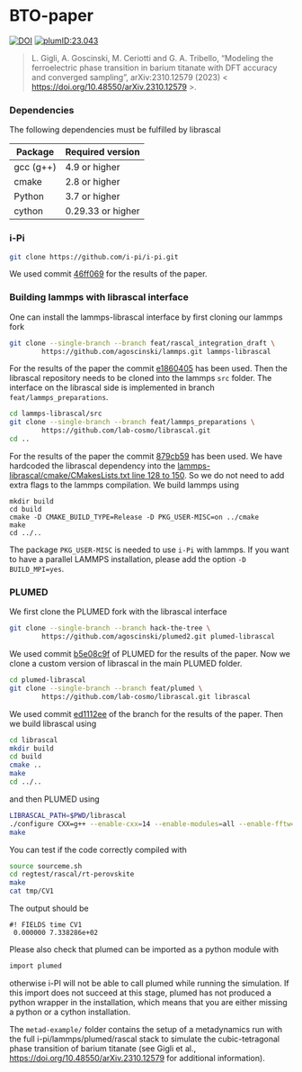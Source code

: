 # BTO-paper

[![DOI](https://zenodo.org/badge/702389161.svg)](https://zenodo.org/doi/10.5281/zenodo.10036255)
[![plumID:23.043](https://www.plumed-nest.org/eggs/23/043/badge.svg)](https://www.plumed-nest.org/eggs/23/043/)

> L. Gigli, A. Goscinski, M. Ceriotti and G. A. Tribello, “Modeling the ferroelectric phase transition in barium titanate with DFT accuracy and converged sampling”, arXiv:2310.12579 (2023)
< https://doi.org/10.48550/arXiv.2310.12579 >.

### Dependencies

The following dependencies must be fulfilled by librascal

| Package     | Required version   |
|-------------|--------------------|
| gcc (g++)   | 4.9 or higher      |
| cmake       | 2.8 or higher      |
| Python      | 3.7 or higher      |
| cython      | 0.29.33 or higher  |

### i-Pi

```bash
git clone https://github.com/i-pi/i-pi.git
```
We used commit [46ff069](https://github.com/i-pi/i-pi/commit/46ff069) for the results of the paper.

### Building lammps with librascal interface

One can install the lammps-librascal interface by first cloning our lammps fork

```bash
git clone --single-branch --branch feat/rascal_integration_draft \
        https://github.com/agoscinski/lammps.git lammps-librascal
```
For the results of the paper the commit [e1860405](https://github.com/agoscinski/lammps/pull/1/commits/e18604056bcd703ad9661a8de00c988b8ebbfecc) has been used. Then the librascal repository needs to be cloned into the lammps `src` folder.
The interface on the librascal side is implemented in branch `feat/lammps_preparations`.
```bash
cd lammps-librascal/src
git clone --single-branch --branch feat/lammps_preparations \
        https://github.com/lab-cosmo/librascal.git
cd ..
```
For the results of the paper the commit [879cb59](https://github.com/lab-cosmo/librascal/pull/367/commits/879cb5942a40577ea005842227712848f361ab7f) has been used. We have hardcoded the librascal dependency into the [lammps-librascal/cmake/CMakesLists.txt line 128 to 150](https://github.com/agoscinski/lammps/blob/e18604056bcd703ad9661a8de00c988b8ebbfecc/cmake/CMakeLists.txt#L128-L150). So we do not need to add extra flags to the lammps compilation. We build lammps using
```
mkdir build
cd build
cmake -D CMAKE_BUILD_TYPE=Release -D PKG_USER-MISC=on ../cmake
make
cd ../..
```
The package `PKG_USER-MISC` is needed to use `i-Pi` with lammps. If you want to have a parallel LAMMPS installation, please add the option `-D BUILD_MPI=yes`.

### PLUMED

We first clone the PLUMED fork with the librascal interface
```bash
git clone --single-branch --branch hack-the-tree \
        https://github.com/agoscinski/plumed2.git plumed-librascal
```
We used commit [b5e08c9f](https://github.com/agoscinski/plumed2/pull/1/commits/b5e08c9ff97fc1ab798f3a6e0c835fdbe9bcba8c) of PLUMED for the results of the paper. Now we clone a custom version of librascal in the main PLUMED folder.
```bash
cd plumed-librascal
git clone --single-branch --branch feat/plumed \
        https://github.com/lab-cosmo/librascal.git librascal
```
We used commit [ed1112ee](https://github.com/lab-cosmo/librascal/commit/ed1112eefca577832b29ef0ceb34714e6a8ebe66) of the branch for the results of the paper. Then we build librascal using
```bash
cd librascal
mkdir build
cd build
cmake ..
make
cd ../..
```

and then PLUMED using
```bash
LIBRASCAL_PATH=$PWD/librascal
./configure CXX=g++ --enable-cxx=14 --enable-modules=all --enable-fftw=no --enable-mpi=no --enable-asmjit --enable-rascal LDFLAGS="-L$LIBRASCAL_PATH/build/external/wigxjpf/lib -lwigxjpf -L$LIBRASCAL_PATH/build/src -lrascal" CPPFLAGS="-I$LIBRASCAL_PATH/src/ -I$LIBRASCAL_PATH/build/external/Eigen3/ -I$LIBRASCAL_PATH/build/external/wigxjpf/inc"
make
```
You can test if the code correctly compiled with
```bash
source sourceme.sh
cd regtest/rascal/rt-perovskite
make
cat tmp/CV1
```
The output should be
```
#! FIELDS time CV1
 0.000000 7.338286e+02
```
Please also check that plumed can be imported as a python module with
```bash
import plumed
```
 otherwise i-PI will not be able to call plumed while running the simulation. If this import does not succeed at this stage, plumed has not produced a python wrapper in the installation, which means that you are either missing a python or a cython installation.

The `metad-example/` folder contains the setup of a metadynamics run with the full i-pi/lammps/plumed/rascal stack to simulate the cubic-tetragonal phase transition of barium titanate (see Gigli et al., <https://doi.org/10.48550/arXiv.2310.12579> for additional information).
